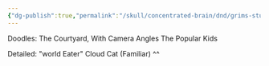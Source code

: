 ```yaml
---
{"dg-publish":true,"permalink":"/skull/concentrated-brain/dnd/grims-stuff/agate-and-katrina/agate-s-sketches/","tags":["Tagless"],"noteIcon":""}
---
```


Doodles:
The Courtyard, With Camera Angles
The Popular Kids

Detailed:
"world Eater" Cloud Cat (Familiar) ^^
